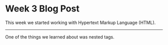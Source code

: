 # Week 3 Blog Post
This week we started working with Hypertext Markup Language (HTML). 

___

One of the things we learned about was nested tags.
